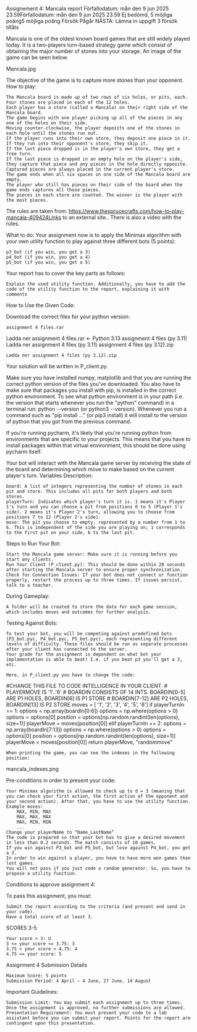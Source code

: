 Assignement 4: Mancala report
Förfallodatum: mån den 9 jun 2025 23.59Förfallodatum: mån den 9 jun 2025 23.59
Ej bedömd, 5 möjliga poäng5 möjliga poäng
Försök
Pågår
NÄSTA: Lämna in uppgift
3 försök tillåts

Mancala is one of the oldest known board games that are still widely played today. It is a two-players turn-based strategy game which consist of obtaining the major number of stones into your storage. An image of the game can be seen below.

Mancala.jpg

The objective of the game is to capture more stones than your opponent. How to play:

    The Mancala board is made up of two rows of six holes, or pits, each.
    Four stones are placed in each of the 12 holes.
    Each player has a store (called a Mancala) on their right side of the Mancala board.
    The game begins with one player picking up all of the pieces in any one of the holes on their side.
    Moving counter-clockwise, the player deposits one of the stones in each hole until the stones run out.
    If the player runs into their own store, they deposit one piece in it. If they run into their opponent's store, they skip it.
    If the last piece dropped is in the player's own store, they get a free turn.
    If the last piece is dropped in an empty hole on the player's side, they capture that piece and any pieces in the hole directly opposite.
    Captured pieces are always placed in the current player's store.
    The game ends when all six spaces on one side of the Mancala board are empty.
    The player who still has pieces on their side of the board when the game ends captures all those pieces.
    The pieces in each store are counted. The winner is the player with the most pieces.

The rules are taken from: https://www.thesprucecrafts.com/how-to-play-mancala-409424Links to an external site.. There is also a video with the rules.

What to do: Your assignment now is to apply the Minimax algorithm with your own utility function to play against three different bots (5 points):

    p3_bot (if you win, you get a 3)
    p4_bot (if you win, you get a 4)
    p5_bot (if you win, you get a 5)

Your report has to cover the key parts as follows:

    Explain the used utility function. Additionally, you have to add the code of the utility function to the report, explaining it with comments

How to Use the Given Code:

Download the correct files for your python version:

    assignment 4 files.rar 

Ladda ner assignment 4 files.rar <- Python 3.13
assignment 4 files (py 3.11)
Ladda ner assignment 4 files (py 3.11)
assignment 4 files (py 3.12).zip

    Ladda ner assignment 4 files (py 3.12).zip

Your solution will be written in P_client.py. 

Make sure you have installed numpy, matplotlib and that you are running the correct python version of the files you've downloaded.
You also have to make sure that packages you install with pip, is installed in the correct python environment. To see what python environment is in your path (i.e. the version that starts whenever you run the "python" command) in a terminal run: python --version (or python3 --version). Whenever you run a command such as "pip install ..." (or pip3 install) it will install to the version of python that you got from the previous command.

If you're running pycharm, it's likely that you're running python from environments that are specific to your projects. This means that you have to install packages within that virtual environment, this should be done using pycharm itself.

Your bot will interact with the Mancala game server by receiving the state of the board and determining which move to make based on the current player's turn.
Variables Description:

    board: A list of integers representing the number of stones in each pit and store. This includes all pits for both players and both stores.
    playerTurn: Indicates which player's turn it is. 1 means it's Player 1's turn and you can choose a pit from positions 0 to 5 (Player 1's side). 2 means it's Player 2's turn, allowing you to choose from positions 7 to 12 (Player 2's side).
    move: The pit you choose to empty, represented by a number from 1 to 6. This is independent of the side you are playing on; 1 corresponds to the first pit on your side, 6 to the last pit.

Steps to Run Your Bot:

    Start the Mancala game server: Make sure it is running before you start any clients.
    Run Your Client (P_client.py): This should be done within 20 seconds after starting the Mancala server to ensure proper synchronization.
    Check for Connection Issues: If your bot does not connect or function properly, restart the process up to three times. If issues persist, talk to a teacher.

During Gameplay:

    A folder will be created to store the data for each game session, which includes moves and outcomes for further analysis.

Testing Against Bots:

    To test your bot, you will be competing against predefined bots (P3_bot.pyc, P4_bot.pyc, P5_bot.pyc), each representing different levels of difficulty. These files should be run as separate processes after your client has connected to the server.
    Your grade for the assignment is dependent on what bot your implementation is able to beat! I.e. if you beat p3 you'll get a 3, etc.

    Here, in P_client.py you have to change the code:

#CHANGE THIS FILE TO CODE INTELLIGENCE IN YOUR CLIENT.
    # PLAYERMOVE IS '1'..'6'
    # BOARDIN CONSISTS OF 14 INTS. BOARDIN[0-5] ARE P1 HOLES, BOARDIN[6] IS P1 STORE
    # BOARDIN[7-12] ARE P2 HOLES, BOARDIN[13] IS P2 STORE
    moves = [
        '1',
        '2',
        '3',
        '4',
        '5',
        '6']
    if playerTurnIn == 1:
        options = np.array(boardIn[0:6])
        options = np.where(options > 0)
        options = options[0]
        position = options[np.random.randint(len(options), size=1)]
        playerMove = moves[position[0]]
    elif playerTurnIn == 2:
        options = np.array(boardIn[7:13])
        options = np.where(options > 0)
        options = options[0]
        position = options[np.random.randint(len(options), size=1)]
        playerMove = moves[position[0]]
    return playerMove, "randommove"

    When printing the game, you can see the indexes in the following position:

mancala_indexes.png

Pre-conditions in order to present your code:

    Your Minimax algorithm is allowed to check up to d = 3 (meaning that you can check your first action, the first action of the opponent and your second action). After that, you have to use the utility function. Example moves:
        MAX, MIN, MAX
        MAX, MAX, MAX
        MAX, MIN, MIN
        ...
    Change your playerName to “Name_LastName”
    The code is prepared so that your bot has to give a desired movement in less than 0.2 seconds. The match consists of 10 games.
    If you win against P3_bot and P5_bot, but lose against P4_bot, you get a 3.
    In order to win against a player, you have to have more won games than lost games.
    You will not pass if you just code a random generator. So, you have to propose a utility function.

Conditions to approve assignment 4:

To pass this assignment, you must:

    Submit the report according to the criteria (and present and send in your code).
    Have a total score of at least 3.

 

SCORES 3-5

    Your score < 3: U
    3 <= your score <= 3.75: 3
    3.75 < your score < 4.75: 4
    4.75 <= your score: 5 

Assignment 4 Submission Details

    Maximum Score: 5 points
    Submission Period: 4 April – 4 June, 27 June, 14 August

Important Guidelines:

    Submission Limit: You may submit each assignment up to three times. Once the assignment is approved, no further submissions are allowed.
    Presentation Requirement: You must present your code to a lab assistant before you can submit your report. Points for the report are contingent upon this presentation.
